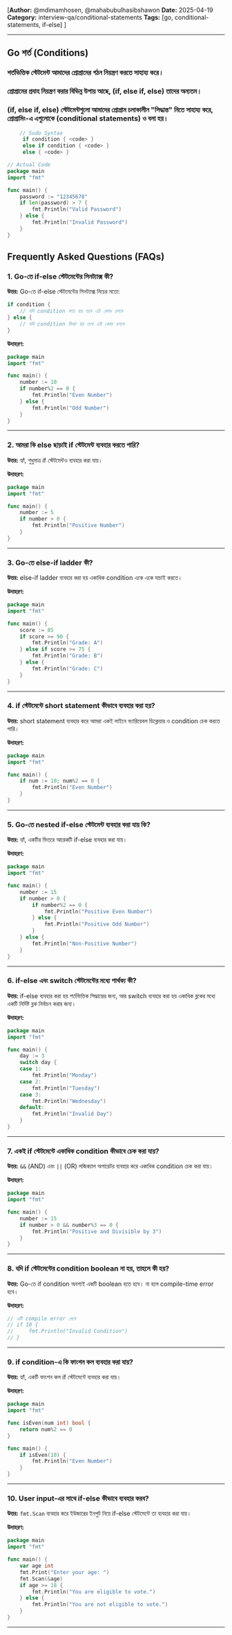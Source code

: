 [**Author:** @mdimamhosen, @mahabubulhasibshawon
**Date:** 2025-04-19
**Category:** interview-qa/conditional-statements
**Tags:** [go, conditional-statements, if-else]
]

---

## Go শর্ত (Conditions)

### শর্তভিত্তিক স্টেটমেন্ট আমাদের প্রোগ্রামের গঠন নিয়ন্ত্রণ করতে সাহায্য করে।

### প্রোগ্রামের প্রবাহ নিয়ন্ত্রণ করার বিভিন্ন উপায় আছে, (if, else if, else) তাদের অন্যতম।

### (if, else if, else) স্টেটমেন্টগুলো আমাদের প্রোগ্রাম চলাকালীন "সিদ্ধান্ত" নিতে সাহায্য করে, প্রোগ্রামিং-এ এগুলোকে (conditional statements) ও বলা হয়।

```go
    // Sudo Syntax
     if condition { <code> }
     else if condition { <code> }
     else { <code> }
```

```go
// Actual Code
package main
import "fmt"

func main() {
	password := "12345678"
	if len(password) > 7 {
		fmt.Println("Valid Password")
	} else {
		fmt.Println("Invalid Password")
	}
}
```

## Frequently Asked Questions (FAQs)

### 1. **Go-তে if-else স্টেটমেন্টের সিনট্যাক্স কী?**

**উত্তর:**
Go-তে if-else স্টেটমেন্টের সিনট্যাক্স নিচের মতো:

```go
if condition {
    // যদি condition সত্য হয় তবে এই কোড চলবে
} else {
    // যদি condition মিথ্যা হয় তবে এই কোড চলবে
}
```

**উদাহরণ:**

```go
package main
import "fmt"

func main() {
	number := 10
	if number%2 == 0 {
		fmt.Println("Even Number")
	} else {
		fmt.Println("Odd Number")
	}
}
```

---

### 2. **আমরা কি else ছাড়াই if স্টেটমেন্ট ব্যবহার করতে পারি?**

**উত্তর:**
হ্যাঁ, শুধুমাত্র if স্টেটমেন্টও ব্যবহার করা যায়।

**উদাহরণ:**

```go
package main
import "fmt"

func main() {
	number := 5
	if number > 0 {
		fmt.Println("Positive Number")
	}
}
```

---

### 3. **Go-তে else-if ladder কী?**

**উত্তর:**
else-if ladder ব্যবহার করা হয় একাধিক condition একে একে যাচাই করতে।

**উদাহরণ:**

```go
package main
import "fmt"

func main() {
	score := 85
	if score >= 90 {
		fmt.Println("Grade: A")
	} else if score >= 75 {
		fmt.Println("Grade: B")
	} else {
		fmt.Println("Grade: C")
	}
}
```

---

### 4. **if স্টেটমেন্টে short statement কীভাবে ব্যবহার করা হয়?**

**উত্তর:**
short statement ব্যবহার করে আমরা একই লাইনে ভ্যারিয়েবল ডিক্লেয়ার ও condition চেক করতে পারি।

**উদাহরণ:**

```go
package main
import "fmt"

func main() {
	if num := 10; num%2 == 0 {
		fmt.Println("Even Number")
	}
}
```

---

### 5. **Go-তে nested if-else স্টেটমেন্ট ব্যবহার করা যায় কি?**

**উত্তর:**
হ্যাঁ, একটির ভিতরে আরেকটি if-else ব্যবহার করা যায়।

**উদাহরণ:**

```go
package main
import "fmt"

func main() {
	number := 15
	if number > 0 {
		if number%2 == 0 {
			fmt.Println("Positive Even Number")
		} else {
			fmt.Println("Positive Odd Number")
		}
	} else {
		fmt.Println("Non-Positive Number")
	}
}
```

---

### 6. **if-else এবং switch স্টেটমেন্টের মধ্যে পার্থক্য কী?**

**উত্তর:**
if-else ব্যবহার করা হয় শর্তভিত্তিক সিদ্ধান্তের জন্য, আর switch ব্যবহার করা হয় একাধিক ব্লকের মধ্যে একটি নির্দিষ্ট ব্লক নির্বাচন করার জন্য।

**উদাহরণ:**

```go
package main
import "fmt"

func main() {
	day := 3
	switch day {
	case 1:
		fmt.Println("Monday")
	case 2:
		fmt.Println("Tuesday")
	case 3:
		fmt.Println("Wednesday")
	default:
		fmt.Println("Invalid Day")
	}
}
```

---

### 7. **একই if স্টেটমেন্টে একাধিক condition কীভাবে চেক করা যায়?**

**উত্তর:**
`&&` (AND) এবং `||` (OR) লজিক্যাল অপারেটর ব্যবহার করে একাধিক condition চেক করা যায়।

**উদাহরণ:**

```go
package main
import "fmt"

func main() {
	number := 15
	if number > 0 && number%3 == 0 {
		fmt.Println("Positive and Divisible by 3")
	}
}
```

---

### 8. **যদি if স্টেটমেন্টের condition boolean না হয়, তাহলে কী হয়?**

**উত্তর:**
Go-তে if condition অবশ্যই একটি boolean হতে হবে। না হলে compile-time error হবে।

**উদাহরণ:**

```go
// এটি compile error দেবে
// if 10 {
//     fmt.Println("Invalid Condition")
// }
```

---

### 9. **if condition-এ কি ফাংশন কল ব্যবহার করা যায়?**

**উত্তর:**
হ্যাঁ, একটি ফাংশন কল if স্টেটমেন্টে ব্যবহার করা যায়।

**উদাহরণ:**

```go
package main
import "fmt"

func isEven(num int) bool {
	return num%2 == 0
}

func main() {
	if isEven(10) {
		fmt.Println("Even Number")
	}
}
```

---

### 10. **User input-এর সাথে if-else কীভাবে ব্যবহার করব?**

**উত্তর:**
`fmt.Scan` ব্যবহার করে ইউজারের ইনপুট নিয়ে if-else স্টেটমেন্টে তা ব্যবহার করা যায়।

**উদাহরণ:**

```go
package main
import "fmt"

func main() {
	var age int
	fmt.Print("Enter your age: ")
	fmt.Scan(&age)
	if age >= 18 {
		fmt.Println("You are eligible to vote.")
	} else {
		fmt.Println("You are not eligible to vote.")
	}
}
```

---
